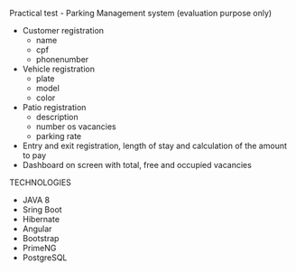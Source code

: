 Practical test - Parking Management system (evaluation purpose only)

- Customer registration
	- name
	- cpf
	- phonenumber
- Vehicle registration
	- plate
	- model
	- color
- Patio registration
	- description
	- number os vacancies
	- parking rate 
- Entry and exit registration, length of stay and calculation of the amount to pay
- Dashboard on screen with total, free and occupied vacancies

TECHNOLOGIES

- JAVA 8
- Sring Boot
- Hibernate
- Angular
- Bootstrap
- PrimeNG
- PostgreSQL

